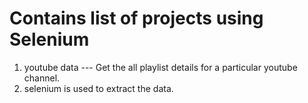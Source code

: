 # Contains list of projects using Selenium
1. youtube data     ---     Get the all playlist details for a particular youtube channel.
2. selenium is used to extract the data.
